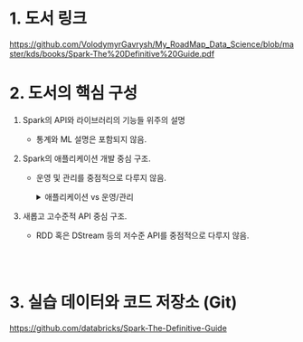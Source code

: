 # 1. 도서 링크
https://github.com/VolodymyrGavrysh/My_RoadMap_Data_Science/blob/master/kds/books/Spark-The%20Definitive%20Guide.pdf

# 2. 도서의 핵심 구성 
1. Spark의 API와 라이브러리의 기능들 위주의 설명
    - 통계와 ML 설명은 포함되지 않음.

2. Spark의 애플리케이션 개발 중심 구조.
    - 운영 및 관리를 중점적으로 다루지 않음.
        <details>
        <summary>애플리케이션 vs 운영/관리</summary>

        <img src="images/app_vs_operation.png" alt="애플리케이션 vs 운영/관리" width="600"/>

        </details>

3. 새롭고 고수준적 API 중심 구조.
    - RDD 혹은 DStream 등의 저수준 API를 중점적으로 다루지 않음.

<br><br>

# 3. 실습 데이터와 코드 저장소 (Git)
https://github.com/databricks/Spark-The-Definitive-Guide